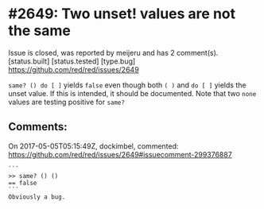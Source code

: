 
#2649: Two unset! values are not the same
================================================================================
Issue is closed, was reported by meijeru and has 2 comment(s).
[status.built] [status.tested] [type.bug]
<https://github.com/red/red/issues/2649>

`same? () do [ ]` yields `false` even though both `( )` and `do [ ]` yields the unset value.
If this is intended, it should be documented. Note that two `none` values are testing positive for `same?`


Comments:
--------------------------------------------------------------------------------

On 2017-05-05T05:15:49Z, dockimbel, commented:
<https://github.com/red/red/issues/2649#issuecomment-299376887>

    ```
    >> same? () ()
    == false
    ```
    Obviously a bug.

